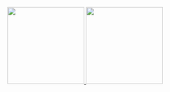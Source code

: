 <p>
<a href="https://github-readme-stats.vercel.app/api/top-langs/?username=Vsimpro">
  <img height="175em" src="https://github-readme-stats.vercel.app/api?username=laivii&show_icons=true"/>
  <img height="175em" src="https://github-readme-stats.vercel.app/api/top-langs/?username=laivii&layout=compact"/>
</a>
</p>